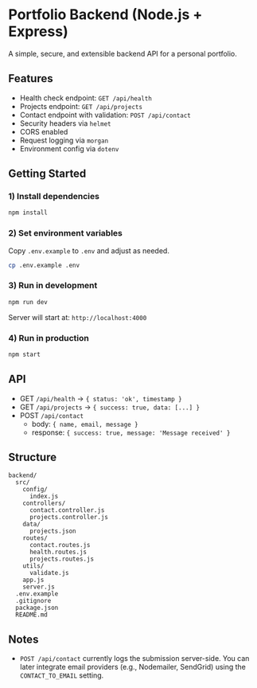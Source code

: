 # Portfolio Backend (Node.js + Express)

A simple, secure, and extensible backend API for a personal portfolio.

## Features
- Health check endpoint: `GET /api/health`
- Projects endpoint: `GET /api/projects`
- Contact endpoint with validation: `POST /api/contact`
- Security headers via `helmet`
- CORS enabled
- Request logging via `morgan`
- Environment config via `dotenv`

## Getting Started

### 1) Install dependencies
```bash
npm install
```

### 2) Set environment variables
Copy `.env.example` to `.env` and adjust as needed.
```bash
cp .env.example .env
```

### 3) Run in development
```bash
npm run dev
```
Server will start at: `http://localhost:4000`

### 4) Run in production
```bash
npm start
```

## API

- GET `/api/health` -> `{ status: 'ok', timestamp }`
- GET `/api/projects` -> `{ success: true, data: [...] }`
- POST `/api/contact`
  - body: `{ name, email, message }`
  - response: `{ success: true, message: 'Message received' }`

## Structure
```
backend/
  src/
    config/
      index.js
    controllers/
      contact.controller.js
      projects.controller.js
    data/
      projects.json
    routes/
      contact.routes.js
      health.routes.js
      projects.routes.js
    utils/
      validate.js
    app.js
    server.js
  .env.example
  .gitignore
  package.json
  README.md
```

## Notes
- `POST /api/contact` currently logs the submission server-side. You can later integrate email providers (e.g., Nodemailer, SendGrid) using the `CONTACT_TO_EMAIL` setting.
